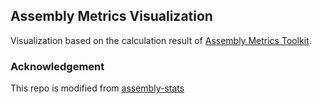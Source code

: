 ## Assembly Metrics Visualization

Visualization based on the calculation result of [Assembly Metrics Toolkit](https://github.com/hsiaoyi0504/Assembly_Metrics_Toolkit).

### Acknowledgement
This repo is modified from [assembly-stats](https://github.com/rjchallis/assembly-stats)